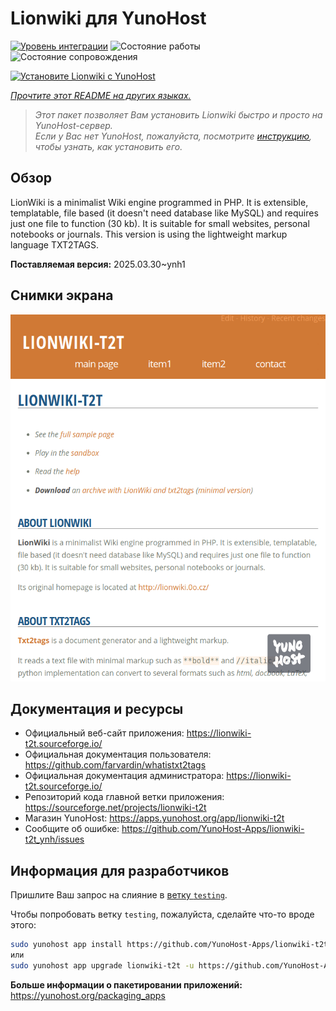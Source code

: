 <!--
Важно: этот README был автоматически сгенерирован <https://github.com/YunoHost/apps/tree/master/tools/readme_generator>
Он НЕ ДОЛЖЕН редактироваться вручную.
-->

# Lionwiki для YunoHost

[![Уровень интеграции](https://apps.yunohost.org/badge/integration/lionwiki-t2t)](https://ci-apps.yunohost.org/ci/apps/lionwiki-t2t/)
![Состояние работы](https://apps.yunohost.org/badge/state/lionwiki-t2t)
![Состояние сопровождения](https://apps.yunohost.org/badge/maintained/lionwiki-t2t)

[![Установите Lionwiki с YunoHost](https://install-app.yunohost.org/install-with-yunohost.svg)](https://install-app.yunohost.org/?app=lionwiki-t2t)

*[Прочтите этот README на других языках.](./ALL_README.md)*

> *Этот пакет позволяет Вам установить Lionwiki быстро и просто на YunoHost-сервер.*  
> *Если у Вас нет YunoHost, пожалуйста, посмотрите [инструкцию](https://yunohost.org/install), чтобы узнать, как установить его.*

## Обзор

LionWiki is a minimalist Wiki engine programmed in PHP. It is extensible, templatable, file based (it doesn't need database like MySQL) and requires just one file to function (30 kb). It is suitable for small websites, personal notebooks or journals. This version is using the lightweight markup language TXT2TAGS.


**Поставляемая версия:** 2025.03.30~ynh1

## Снимки экрана

![Снимок экрана Lionwiki](./doc/screenshots/screenshot_lionwikit2t.png)

## Документация и ресурсы

- Официальный веб-сайт приложения: <https://lionwiki-t2t.sourceforge.io/>
- Официальная документация пользователя: <https://github.com/farvardin/whatistxt2tags>
- Официальная документация администратора: <https://lionwiki-t2t.sourceforge.io/>
- Репозиторий кода главной ветки приложения: <https://sourceforge.net/projects/lionwiki-t2t>
- Магазин YunoHost: <https://apps.yunohost.org/app/lionwiki-t2t>
- Сообщите об ошибке: <https://github.com/YunoHost-Apps/lionwiki-t2t_ynh/issues>

## Информация для разработчиков

Пришлите Ваш запрос на слияние в [ветку `testing`](https://github.com/YunoHost-Apps/lionwiki-t2t_ynh/tree/testing).

Чтобы попробовать ветку `testing`, пожалуйста, сделайте что-то вроде этого:

```bash
sudo yunohost app install https://github.com/YunoHost-Apps/lionwiki-t2t_ynh/tree/testing --debug
или
sudo yunohost app upgrade lionwiki-t2t -u https://github.com/YunoHost-Apps/lionwiki-t2t_ynh/tree/testing --debug
```

**Больше информации о пакетировании приложений:** <https://yunohost.org/packaging_apps>
